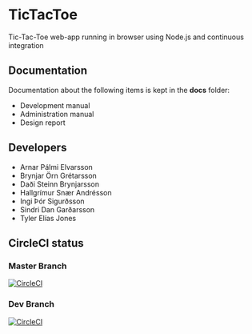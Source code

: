 # TicTacToe
Tic-Tac-Toe web-app running in browser using Node.js and continuous integration

## Documentation
Documentation about the following items is kept in the **docs** folder:
- Development manual
- Administration manual
- Design report

## Developers
- Arnar Pálmi Elvarsson
- Brynjar Örn Grétarsson 
- Daði Steinn Brynjarsson
- Hallgrímur Snær Andrésson
- Ingi Þór Sigurðsson
- Sindri Dan Garðarsson
- Tyler Elías Jones


## CircleCI status

### Master Branch
[![CircleCI](https://circleci.com/gh/Late-Term-Assignment/TicTacToe.svg?style=svg)](https://circleci.com/gh/Late-Term-Assignment/TicTacToe)

### Dev Branch
[![CircleCI](https://circleci.com/gh/Late-Term-Assignment/TicTacToe/tree/dev.svg?style=svg)](https://circleci.com/gh/Late-Term-Assignment/TicTacToe/tree/dev)